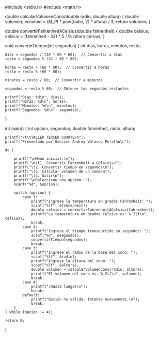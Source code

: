 #include <stdio.h>
#include <math.h>

double calcularVolumenCono(double radio, double altura) {
    double volumen;
    volumen = (M_PI * pow(radio, 2) * altura) / 3;
    return volumen;
}

double convertirFahrenheitACelsius(double fahrenheit) {
    double celsius;
    celsius = (fahrenheit - 32) * 5 / 9;
    return celsius;
}

void convertirTiempo(int segundos) {
    int dias, horas, minutos, resto;

    dias = segundos / (24 * 60 * 60);  // Convertir a días
    resto = segundos % (24 * 60 * 60);

    horas = resto / (60 * 60);  // Convertir a horas
    resto = resto % (60 * 60);

    minutos = resto / 60;  // Convertir a minutos

    segundos = resto % 60;  // Obtener los segundos restantes

    printf("Días: %d\n", dias);
    printf("Horas: %d\n", horas);
    printf("Minutos: %d\n", minutos);
    printf("Segundos: %d\n", segundos);
}

int main() {
    int opcion, segundos;
    double fahrenheit, radio, altura;

    printf("\t\tTALLER TERCER COORTE\n");
    printf("Presentado por Gabriel Andrey Velasco Perafán\n");

    do {
        
        printf("\nMenú inicial:\n");
        printf("\n\t1. Convertir Fahrenheit a Celsius\n");
        printf("\t2. Convertir tiempo en segundos\n");
        printf("\t3. Calcular volumen de un cono\n");
        printf("\t4. Salir\n");
        printf("\nSeleccione una opción: ");
        scanf("%d", &opcion);

        switch (opcion) {
            case 1:
                printf("Ingrese la temperatura en grados Fahrenheit: ");
                scanf("%lf", &fahrenheit);
                double celsius = convertirFahrenheitACelsius(fahrenheit);
                printf("La temperatura en grados Celsius es: %.2lf\n", celsius);
                break;
            case 2:
                printf("Ingrese el tiempo transcurrido en segundos: ");
                scanf("%d", &segundos);
                convertirTiempo(segundos);
                break;
            case 3:
                printf("Ingrese el radio de la base del cono: ");
                scanf("%lf", &radio);
                printf("Ingrese la altura del cono: ");
                scanf("%lf", &altura);
                double volumen = calcularVolumenCono(radio, altura);
                printf("El volumen del cono es: %.2lf\n", volumen);
                break;
            case 4:
                printf("¡Hasta luego!\n");
                break;
            default:
                printf("Opción no válida. Intente nuevamente.\n");
                break;
        }
    } while (opcion != 4);

    return 0;
}
